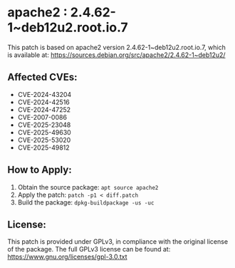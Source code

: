 # apache2 : 2.4.62-1~deb12u2.root.io.7

This patch is based on apache2 version 2.4.62-1~deb12u2.root.io.7, which is available at:
https://sources.debian.org/src/apache2/2.4.62-1~deb12u2/

## Affected CVEs:
- CVE-2024-43204
- CVE-2024-42516
- CVE-2024-47252
- CVE-2007-0086
- CVE-2025-23048
- CVE-2025-49630
- CVE-2025-53020
- CVE-2025-49812

## How to Apply:
1. Obtain the source package: `apt source apache2`
2. Apply the patch: `patch -p1 < diff.patch`
3. Build the package: `dpkg-buildpackage -us -uc`

## License:
This patch is provided under GPLv3, in compliance with the original license of the package.
The full GPLv3 license can be found at: https://www.gnu.org/licenses/gpl-3.0.txt

